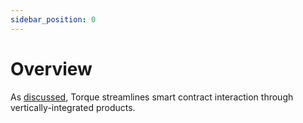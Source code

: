 ```yaml
---
sidebar_position: 0
---
```


# Overview
As [discussed](/main/overview/intro), Torque streamlines smart contract interaction through vertically-integrated products.